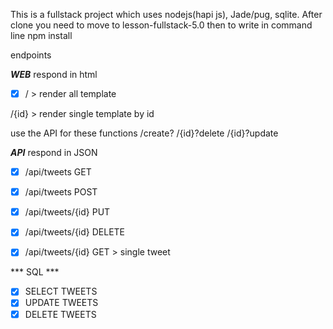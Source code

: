 This is a fullstack project which uses
nodejs(hapi js), Jade/pug, sqlite.
After clone you need to move to lesson-fullstack-5.0 then to write in command line npm install

endpoints

***WEB*** respond in html

- [x] / > render all template

/{id} > render single template by id

use the API for these functions
/create?
/{id}?delete
/{id}?update


***API*** respond in JSON

- [x] /api/tweets GET

- [x] /api/tweets POST

- [x] /api/tweets/{id} PUT

- [x] /api/tweets/{id} DELETE

- [x] /api/tweets/{id} GET > single tweet


*** SQL ***

- [x] SELECT TWEETS
- [x] UPDATE TWEETS
- [x] DELETE TWEETS
